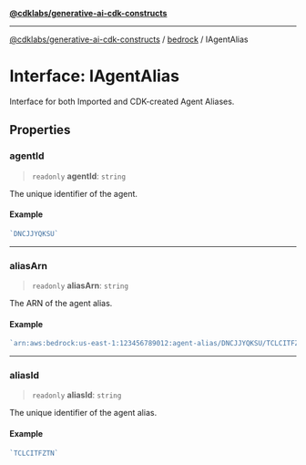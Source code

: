 [**@cdklabs/generative-ai-cdk-constructs**](../../../README.md)

***

[@cdklabs/generative-ai-cdk-constructs](../../../README.md) / [bedrock](../README.md) / IAgentAlias

# Interface: IAgentAlias

Interface for both Imported and CDK-created Agent Aliases.

## Properties

### agentId

> `readonly` **agentId**: `string`

The unique identifier of the agent.

#### Example

```ts
`DNCJJYQKSU`
```

***

### aliasArn

> `readonly` **aliasArn**: `string`

The ARN of the agent alias.

#### Example

```ts
`arn:aws:bedrock:us-east-1:123456789012:agent-alias/DNCJJYQKSU/TCLCITFZTN`
```

***

### aliasId

> `readonly` **aliasId**: `string`

The unique identifier of the agent alias.

#### Example

```ts
`TCLCITFZTN`
```

